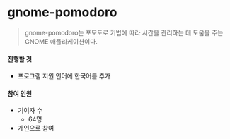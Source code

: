 # gnome-pomodoro

> gnome-pomodoro는 포모도로 기법에 따라 시간을 관리하는 데 도움을 주는 GNOME 애플리케이션이다.



#### 진행할 것

- 프로그램 지원 언어에 한국어를 추가



#### 참여 인원

- 기여자 수
  - 64명
- 개인으로 참여